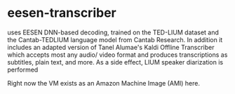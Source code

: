 # eesen-transcriber
uses EESEN DNN-based decoding, trained on
the TED-LIUM dataset and the Cantab-TEDLIUM language model from
Cantab Research. In addition it includes an adapted version of
Tanel Alumae's Kaldi Offline Transcriber which accepts most any audio/
video format and produces transcriptions as subtitles, plain text, and more.
As a side effect, LIUM speaker diarization is performed

Right now the VM exists as an Amazon Machine Image (AMI) here.
